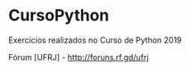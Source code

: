 # CursoPython
 Exercícios realizados no Curso de Python 2019 
 
 Fórum [UFRJ] - http://foruns.rf.gd/ufrj
